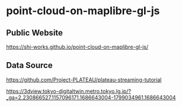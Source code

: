 # point-cloud-on-maplibre-gl-js
## Public Website
https://shi-works.github.io/point-cloud-on-maplibre-gl-js/

## Data Source
https://github.com/Project-PLATEAU/plateau-streaming-tutorial

https://3dview.tokyo-digitaltwin.metro.tokyo.lg.jp/?_ga=2.230866527.1157096171.1686643004-1799034961.1686643004
